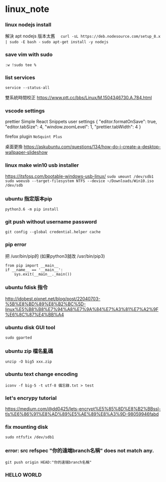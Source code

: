 # linux_note

### linux nodejs install 
解決 apt nodejs 版本太舊　
`curl -sL https://deb.nodesource.com/setup_8.x | sudo -E bash -`
`sudo apt-get install -y nodejs`

### save vim with sudo
`:w !sudo tee %`

### list services
`service --status-all`

雙系統時間校正 https://www.ptt.cc/bbs/Linux/M.1504346730.A.784.html

### vscode settings
prettier
Simple React Snippets
user settings
{
    "editor.formatOnSave": true,
    "editor.tabSize": 4,
    "window.zoomLevel": 1,
    "prettier.tabWidth": 4
}

firefox plugin `NoSquint Plus`

桌面更換 https://askubuntu.com/questions/134/how-do-i-create-a-desktop-wallpaper-slideshow

### linux make win10 usb installer
https://itsfoss.com/bootable-windows-usb-linux/
`sudo umount /dev/sdb1`
`sudo woeusb --target-filesystem NTFS --device ~/Downloads/Win10.iso /dev/sdb`
### ubuntu 指定版本pip
`python3.6 -m pip install`

### git push without username password 
`git config --global credential.helper cache`

### pip error
把 /usr/bin/pip的 (如果python3就改 /usr/bin/pip3)
```
from pip import __main__
if __name__ == '__main__':
    sys.exit(__main__._main())
```

### ubuntu fdisk 指令
http://idobest.pixnet.net/blog/post/22040703-%5B%E8%BD%89%E8%B2%BC%5D-linux%E5%B8%B8%E7%94%A8%E7%9A%84%E7%A3%81%E7%A2%9F%E6%8C%87%E4%BB%A4

### ubuntu disk GUI tool
`sudo gparted`

### ubuntu zip 檔名亂碼
`unzip -O big5 xxx.zip`

### ubuntu text change encoding
`iconv -f big-5 -t utf-8 備忘錄.txt > test`

### let's encrypy tutorial
https://medium.com/@dd0425/lets-encrypt%E5%85%8D%E8%B2%BBssl-tls%E6%86%91%E8%AD%89%E5%AE%89%E8%A3%9D-98059946fabd

### fix mounting disk
`sudo ntfsfix /dev/sdb1`

### error: src refspec "你的遠端branch名稱" does not match any.
`git push origin HEAD:"你的遠端branch名稱" `

### HELLO WORLD
